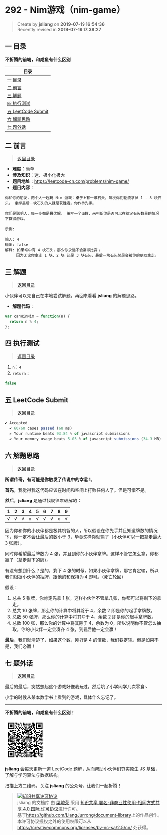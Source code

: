 292 - Nim游戏（nim-game）
===

> Create by **jsliang** on **2019-07-19 16:54:36**  
> Recently revised in **2019-07-19 17:38:27**

## <a name="chapter-one" id="chapter-one">一 目录</a>

**不折腾的前端，和咸鱼有什么区别**

| 目录 |
| --- | 
| [一 目录](#chapter-one) | 
| <a name="catalog-chapter-two" id="catalog-chapter-two"></a>[二 前言](#chapter-two) |
| <a name="catalog-chapter-three" id="catalog-chapter-three"></a>[三 解题](#chapter-three) |
| <a name="catalog-chapter-four" id="catalog-chapter-four"></a>[四 执行测试](#chapter-four) |
| <a name="catalog-chapter-five" id="catalog-chapter-five"></a>[五 LeetCode Submit](#chapter-five) |
| <a name="catalog-chapter-six" id="catalog-chapter-six"></a>[六 解题思路](#chapter-six) |
| <a name="catalog-chapter-seven" id="catalog-chapter-seven"></a>[七 题外话](#chapter-seven) |

## <a name="chapter-two" id="chapter-two">二 前言</a>

> [返回目录](#chapter-one)

* **难度**：简单
* **涉及知识**：迷、极小化极大
* **题目地址**：https://leetcode-cn.com/problems/nim-game/
* **题目内容**：

```
你和你的朋友，两个人一起玩 Nim 游戏：桌子上有一堆石头，每次你们轮流拿掉 1 - 3 块石头。 拿掉最后一块石头的人就是获胜者。你作为先手。

你们是聪明人，每一步都是最优解。 编写一个函数，来判断你是否可以在给定石头数量的情况下赢得游戏。

示例:

输入: 4
输出: false 
解释: 如果堆中有 4 块石头，那么你永远不会赢得比赛；
     因为无论你拿走 1 块、2 块 还是 3 块石头，最后一块石头总是会被你的朋友拿走。
```

## <a name="chapter-three" id="chapter-three">三 解题</a>

> [返回目录](#chapter-one)

小伙伴可以先自己在本地尝试解题，再回来看看 **jsliang** 的解题思路。

* **解题代码**：

```js
var canWinNim = function(n) {
  return n % 4;
};
```

## <a name="chapter-four" id="chapter-four">四 执行测试</a>

> [返回目录](#chapter-one)

1. `n`：`4`
2. `return`：

```js
false
```

## <a name="chapter-five" id="chapter-five">五 LeetCode Submit</a>

> [返回目录](#chapter-one)

```js
✔ Accepted
  ✔ 60/60 cases passed (68 ms)
  ✔ Your runtime beats 93.84 % of javascript submissions
  ✔ Your memory usage beats 5.03 % of javascript submissions (34.3 MB)
```

## <a name="chapter-six" id="chapter-six">六 解题思路</a>

> [返回目录](#chapter-one)

**所谓传奇，有可能是你触发了传说中的幸运 1**。

**首先**，我觉得我这代码应该在时间和空间上打败任何人了。但是可惜不是。

**然后**，**jsliang** 是通过找规律来破解的：

| 1 | 2 | 3 | 4 | 5 | 6 | 7 | 8 | 9 |
| --- | --- | --- | --- | --- | --- | --- | --- | --- |
| √ | √ | √ | x | √ | √ | √ | x | √ |

因为你和你的小伙伴都是极其机智的人，所以假设在你先手并且知道牌数的情况下，你一定不会让最后的数小于 3，毕竟这样你就输了（小伙伴可以一把拿走最大 3 张牌）。

同时你希望最后牌数为 4 张，并且到你的小伙伴拿牌。这样不管它怎么拿，你都赢了（拿走剩下的牌）。

有没有想到什么？是的，剩下 4 张的时候，如果小伙伴拿牌，那它肯定输，所以我们根据小伙伴的抽牌，跟他的和保持为 4 即可。（死亡轮回）

假设：

1. 总共 5 张牌，你肯定先拿 1 张，这样小伙伴不管拿几张，你都可以将剩下的拿走。
2. 总共 10 张牌，那么你的计算中将其除于 4，余数 2 即是你的起手拿牌数。
3. 总数 50 张牌，那么你的计算中将其除于 4，余数 2 即是你的起手拿牌数。
4. 总数 100 张，那么你的计算中将其除于 4，余数为 0，所以说明你不管怎么抽取，你的小伙伴一定会凑齐 4 张，到最后他一定会赢！

**最后**，我们就清楚了，如果这个数，刚好是 4 的倍数，我们铁定输。但是如果不是，我们必赢！

## <a name="chapter-seven" id="chapter-seven">七 题外话</a>

> [返回目录](#chapter-one)

最后的最后，突然想起这个游戏好像我玩过，然后坑了小学同学几次零食~

小学的时候从某本数学书上看到的游戏，具体什么忘记了。

---

**不折腾的前端，和咸鱼有什么区别！**

![图](../../../public-repertory/img/z-small-wechat-public-address.jpg)

**jsliang** 会每天更新一道 LeetCode 题解，从而帮助小伙伴们夯实原生 JS 基础，了解与学习算法与数据结构。

扫描上方二维码，关注 **jsliang** 的公众号，让我们一起折腾！

> <a rel="license" href="http://creativecommons.org/licenses/by-nc-sa/4.0/"><img alt="知识共享许可协议" style="border-width:0" src="https://i.creativecommons.org/l/by-nc-sa/4.0/88x31.png" /></a><br /><span xmlns:dct="http://purl.org/dc/terms/" property="dct:title">jsliang 的文档库</span> 由 <a xmlns:cc="http://creativecommons.org/ns#" href="https://github.com/LiangJunrong/document-library" property="cc:attributionName" rel="cc:attributionURL">梁峻荣</a> 采用 <a rel="license" href="http://creativecommons.org/licenses/by-nc-sa/4.0/">知识共享 署名-非商业性使用-相同方式共享 4.0 国际 许可协议</a>进行许可。<br />基于<a xmlns:dct="http://purl.org/dc/terms/" href="https://github.com/LiangJunrong/document-library" rel="dct:source">https://github.com/LiangJunrong/document-library</a>上的作品创作。<br />本许可协议授权之外的使用权限可以从 <a xmlns:cc="http://creativecommons.org/ns#" href="https://creativecommons.org/licenses/by-nc-sa/2.5/cn/" rel="cc:morePermissions">https://creativecommons.org/licenses/by-nc-sa/2.5/cn/</a> 处获得。